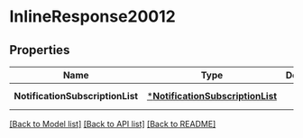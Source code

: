 # InlineResponse20012

## Properties
Name | Type | Description | Notes
------------ | ------------- | ------------- | -------------
**NotificationSubscriptionList** | [***NotificationSubscriptionList**](NotificationSubscriptionList.md) |  | [default to null]

[[Back to Model list]](../README.md#documentation-for-models) [[Back to API list]](../README.md#documentation-for-api-endpoints) [[Back to README]](../README.md)


